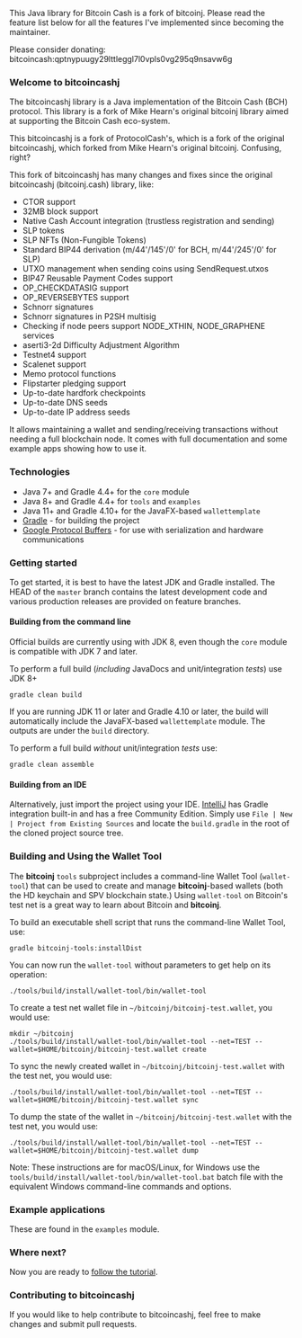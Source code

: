 This Java library for Bitcoin Cash is a fork of bitcoinj. Please read the feature list below for all the features I've implemented since becoming the maintainer.

Please consider donating: bitcoincash:qptnypuugy29lttleggl7l0vpls0vg295q9nsavw6g

### Welcome to bitcoincashj

The bitcoincashj library is a Java implementation of the Bitcoin Cash (BCH) protocol. This library is a fork of Mike Hearn's original bitcoinj library aimed at supporting the Bitcoin Cash eco-system.

This bitcoincashj is a fork of ProtocolCash's, which is a fork of the original bitcoincashj, which forked from Mike Hearn's original bitcoinj. Confusing, right?

This fork of bitcoincashj has many changes and fixes since the original bitcoincashj (bitcoinj.cash) library, like:

- CTOR support
- 32MB block support
- Native Cash Account integration (trustless registration and sending)
- SLP tokens
- SLP NFTs (Non-Fungible Tokens)
- Standard BIP44 derivation (m/44'/145'/0' for BCH, m/44'/245'/0' for SLP)
- UTXO management when sending coins using SendRequest.utxos
- BIP47 Reusable Payment Codes support
- OP_CHECKDATASIG support
- OP_REVERSEBYTES support
- Schnorr signatures
- Schnorr signatures in P2SH multisig
- Checking if node peers support NODE_XTHIN, NODE_GRAPHENE services
- aserti3-2d Difficulty Adjustment Algorithm
- Testnet4 support
- Scalenet support
- Memo protocol functions
- Flipstarter pledging support
- Up-to-date hardfork checkpoints
- Up-to-date DNS seeds
- Up-to-date IP address seeds

It allows maintaining a wallet and sending/receiving transactions without needing a full blockchain node. It comes with full documentation and some example apps showing how to use it.

### Technologies

* Java 7+ and Gradle 4.4+ for the `core` module
* Java 8+ and Gradle 4.4+ for `tools` and `examples`
* Java 11+ and Gradle 4.10+ for the JavaFX-based `wallettemplate`
* [Gradle](https://gradle.org/) - for building the project
* [Google Protocol Buffers](https://github.com/google/protobuf) - for use with serialization and hardware communications

### Getting started

To get started, it is best to have the latest JDK and Gradle installed. The HEAD of the `master` branch contains the latest development code and various production releases are provided on feature branches.

#### Building from the command line

Official builds are currently using with JDK 8, even though the `core` module is compatible with JDK 7 and later.

To perform a full build (*including* JavaDocs and unit/integration *tests*) use JDK 8+
```
gradle clean build
```
If you are running JDK 11 or later and Gradle 4.10 or later, the build will automatically include the JavaFX-based `wallettemplate` module. The outputs are under the `build` directory.

To perform a full build *without* unit/integration *tests* use:
```
gradle clean assemble
```

#### Building from an IDE

Alternatively, just import the project using your IDE. [IntelliJ](http://www.jetbrains.com/idea/download/) has Gradle integration built-in and has a free Community Edition. Simply use `File | New | Project from Existing Sources` and locate the `build.gradle` in the root of the cloned project source tree.

### Building and Using the Wallet Tool

The **bitcoinj** `tools` subproject includes a command-line Wallet Tool (`wallet-tool`) that can be used to create and manage **bitcoinj**-based wallets (both the HD keychain and SPV blockchain state.) Using `wallet-tool` on Bitcoin's test net is a great way to learn about Bitcoin and **bitcoinj**.

To build an executable shell script that runs the command-line Wallet Tool, use:
```
gradle bitcoinj-tools:installDist
```

You can now run the `wallet-tool` without parameters to get help on its operation:
```
./tools/build/install/wallet-tool/bin/wallet-tool
```

To create a test net wallet file in `~/bitcoinj/bitcoinj-test.wallet`, you would use:
```
mkdir ~/bitcoinj
./tools/build/install/wallet-tool/bin/wallet-tool --net=TEST --wallet=$HOME/bitcoinj/bitcoinj-test.wallet create
```

To sync the newly created wallet in `~/bitcoinj/bitcoinj-test.wallet` with the test net, you would use:
```
./tools/build/install/wallet-tool/bin/wallet-tool --net=TEST --wallet=$HOME/bitcoinj/bitcoinj-test.wallet sync
```

To dump the state of the wallet in `~/bitcoinj/bitcoinj-test.wallet` with the test net, you would use:
```
./tools/build/install/wallet-tool/bin/wallet-tool --net=TEST --wallet=$HOME/bitcoinj/bitcoinj-test.wallet dump
```

Note: These instructions are for macOS/Linux, for Windows use the `tools/build/install/wallet-tool/bin/wallet-tool.bat` batch file with the equivalent Windows command-line commands and options.

### Example applications

These are found in the `examples` module.

### Where next?

Now you are ready to [follow the tutorial](https://bitcoinj.github.io/getting-started).

### Contributing to bitcoincashj

If you would like to help contribute to bitcoincashj, feel free to make changes and submit pull requests.
